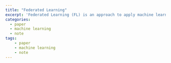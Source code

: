 ```yaml
---
title: "Federated Learning"
excerpt: 'Federated Learning (FL) is an approach to apply machine learning to situations in which data cannot be centralized for a training process.'
categories:
  - paper
  - machine learning
  - note
tags:
    - paper
    - machine learning
    - note
---
```




